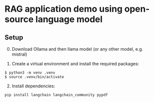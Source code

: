 # RAG application demo using open-source language model
## Setup

0. Download Ollama and then llama model (or any other model, e.g. mistral)

1. Create a virtual environment and install the required packages:
```
$ python3 -m venv .venv
$ source .venv/bin/activate
```

2. Install dependencies:

```
pip install langchain langchain_community pypdf
```
